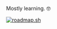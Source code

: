 Mostly learning. 🤓

[![roadmap.sh](https://api.roadmap.sh/v1-badge/tall/657273825145316d25d2756e?variant=dark)](https://roadmap.sh)
